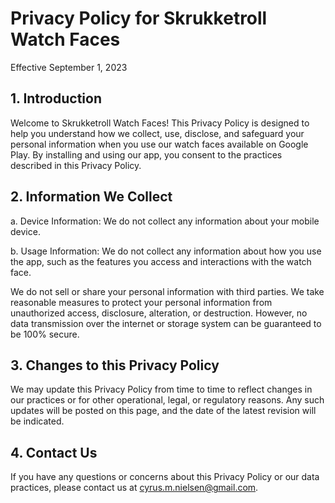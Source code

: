 # Privacy Policy for Skrukketroll Watch Faces
Effective September 1, 2023

## 1. Introduction

Welcome to Skrukketroll Watch Faces! This Privacy Policy is designed to help you understand how we collect, use, disclose, and safeguard your personal information when you use our watch faces available on Google Play. By installing and using our app, you consent to the practices described in this Privacy Policy.

## 2. Information We Collect

a. Device Information: We do not collect any information about your mobile device.

b. Usage Information: We do not collect any information about how you use the app, such as the features you access and interactions with the watch face.

We do not sell or share your personal information with third parties.
We take reasonable measures to protect your personal information from unauthorized access, disclosure, alteration, or destruction. However, no data transmission over the internet or storage system can be guaranteed to be 100% secure.

## 3. Changes to this Privacy Policy

We may update this Privacy Policy from time to time to reflect changes in our practices or for other operational, legal, or regulatory reasons. Any such updates will be posted on this page, and the date of the latest revision will be indicated.

## 4. Contact Us

If you have any questions or concerns about this Privacy Policy or our data practices, please contact us at cyrus.m.nielsen@gmail.com.
